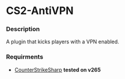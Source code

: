 # CS2-AntiVPN

### Description
A plugin that kicks players with a VPN enabled.

### Requirments
- [CounterStrikeSharp](https://github.com/roflmuffin/CounterStrikeSharp/) **tested on v265**
